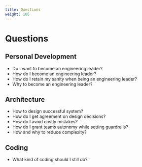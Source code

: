 ```yaml
---
title: Questions
weight: 100
---
```


# Questions

## Personal Development

- Do I want to become an engineering leader?
- How do I become an engineering leader?
- How do I retain my sanity when being an engineering leader?
- Why to become an engineering leader?

## Architecture

- How to design successful system?
- How do I get agreement on design decisions?
- How do I avoid costly mistakes?
- How do I grant teams autonomy while setting guardrails?
- How and why to reduce complexity?

## Coding

- What kind of coding should I still do?